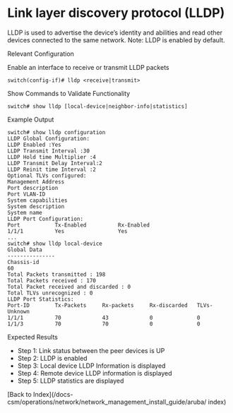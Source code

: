 # Link layer discovery protocol (LLDP) 

LLDP is used to advertise the device’s identity and abilities and read other devices connected to the same network. Note: LLDP is enabled by default. 

Relevant Configuration 


Enable an interface to receive or transmit LLDP packets 

```
switch(config-if)# lldp <receive|transmit>
```

Show Commands to Validate Functionality 

```
switch# show lldp [local-device|neighbor-info|statistics]
```

Example Output 

```
switch# show lldp configuration
LLDP Global Configuration:
LLDP Enabled :Yes
LLDP Transmit Interval :30
LLDP Hold time Multiplier :4
LLDP Transmit Delay Interval:2
LLDP Reinit time Interval :2
Optional TLVs configured:
Management Address
Port description
Port VLAN-ID
System capabilities
System description
System name
LLDP Port Configuration:
Port           Tx-Enabled          Rx-Enabled
1/1/1          Yes                 Yes
...
switch# show lldp local-device
Global Data
---------------
Chassis-id
60 
Total Packets transmitted : 198
Total Packets received : 170
Total Packet received and discarded : 0
Total TLVs unrecognized : 0
LLDP Port Statistics:
Port-ID        Tx-Packets     Rx-packets     Rx-discarded   TLVs-Unknown
1/1/1          70             43             0              0
1/1/3          70             70             0              0
```

Expected Results 

* Step 1: Link status between the peer devices is UP 
* Step 2: LLDP is enabled
* Step 3: Local device LLDP Information is displayed
* Step 4: Remote device LLDP information is displayed 
* Step 5: LLDP statistics are displayed 


[Back to Index](/docs-csm/operations/network/network_management_install_guide/aruba/
index)


